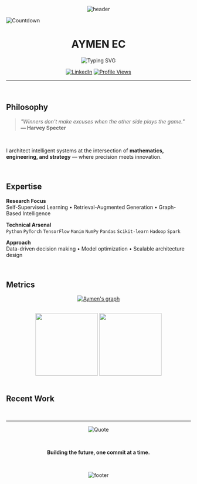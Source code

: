 <div align="center">

![header](https://capsule-render.vercel.app/api?type=waving&color=0D1117&height=120&section=header&text=&fontSize=0)


</div>
<img src="https://countdown-ruddy-delta.vercel.app" alt="Countdown" />

<div align="center">

# AYMEN EC

<img src="https://readme-typing-svg.demolab.com?font=Fira+Code&weight=300&size=18&duration=3000&pause=1000&color=C5A572&center=true&vCenter=true&width=500&lines=Data+Science+%26+AI+Engineer;Research+%7C+Strategy+%7C+Innovation;Building+Intelligence+That+Scales" alt="Typing SVG" />

</div>

<div align="center">
  
[![LinkedIn](https://img.shields.io/badge/LinkedIn-Connect-C5A572?style=flat&logo=linkedin&logoColor=C5A572&labelColor=0D1117)](https://linkedin.com/in/echchalim)
[![Profile Views](https://komarev.com/ghpvc/?username=aymenec-212&color=C5A572&style=flat&label=Profile+Views)](https://github.com/aymenec-212)

</div>

---

<br>

## Philosophy

> *"Winners don't make excuses when the other side plays the game."*  
> **— Harvey Specter**

<br>

I architect intelligent systems at the intersection of **mathematics, engineering, and strategy** — where precision meets innovation.

<br>

## Expertise

**Research Focus**  
Self-Supervised Learning • Retrieval-Augmented Generation • Graph-Based Intelligence

**Technical Arsenal**  
`Python` `PyTorch` `TensorFlow` `Manim` `NumPy` `Pandas` `Scikit-learn` `Hadoop` `Spark`

**Approach**  
Data-driven decision making • Model optimization • Scalable architecture design

<br>

## Metrics

<div align="center">

[![Aymen's graph](https://github-readme-activity-graph.vercel.app/graph?username=aymenec-212&bg_color=0D1117&color=C5A572&line=C5A572&point=C5A572&area=true&hide_border=true&custom_title=Contribution%20Timeline)](https://github.com/aymenec-212)

<br>

<img height="170" src="https://github-readme-stats.vercel.app/api?username=aymenec-212&show_icons=true&hide_title=true&hide_border=true&bg_color=0D1117&text_color=C5A572&icon_color=C5A572&title_color=C5A572&include_all_commits=true&count_private=true" />
<img height="170" src="https://github-readme-stats.vercel.app/api/top-langs/?username=aymenec-212&layout=compact&hide_border=true&bg_color=0D1117&text_color=C5A572&title_color=C5A572" />

</div>

<br>

## Recent Work

<!-- Add your pinned repositories or featured projects here -->

<br>

---

<div align="center">

![Quote](https://github-readme-quotes-bay.vercel.app/quote?theme=dark&quoteCategory=motivational&text_color=C5A572&border=false)

<br>

**Building the future, one commit at a time.**

<br>

![footer](https://capsule-render.vercel.app/api?type=waving&color=0D1117&height=100&section=footer)

</div>
